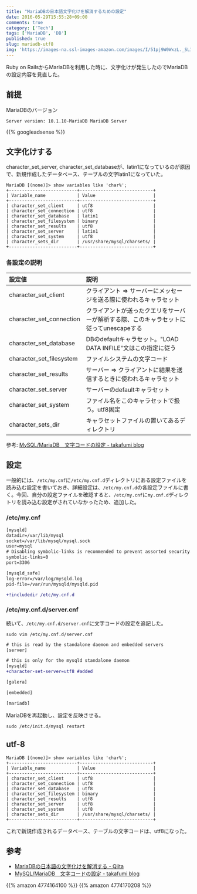```yaml
---
title: "MariaDBの日本語文字化けを解消するための設定"
date: 2016-05-29T15:55:28+09:00
comments: true
category: ['Tech']
tags: ['MariaDB', 'DB']
published: true
slug: mariadb-utf8
img: 'https://images-na.ssl-images-amazon.com/images/I/51pj9W0WxzL._SL160_.jpg'
---
```


Ruby on RailsからMariaDBを利用した時に、文字化けが発生したのでMariaDBの設定内容を見直した。


## 前提

MariaDBのバージョン

```
Server version: 10.1.10-MariaDB MariaDB Server
```

{{% googleadsense %}}

## 文字化けする

character_set_server, character_set_databaseが、latin1になっているのが原因で、新規作成したデータベース、テーブルの文字latin1になっていた。


```
MariaDB [(none)]> show variables like 'char%';
+--------------------------+----------------------------+
| Variable_name            | Value                      |
+--------------------------+----------------------------+
| character_set_client     | utf8                       |
| character_set_connection | utf8                       |
| character_set_database   | latin1                     |
| character_set_filesystem | binary                     |
| character_set_results    | utf8                       |
| character_set_server     | latin1                     |
| character_set_system     | utf8                       |
| character_sets_dir       | /usr/share/mysql/charsets/ |
+--------------------------+----------------------------+
```

### 各設定の説明

|設定値                    |	説明               |
|:------------------------|:------------------------------------------------------------------------|
|character_set_client	    |クライアント => サーバーにメッセージを送る際に使われるキャラセット                 |
|character_set_connection	|クライアントが送ったクエリをサーバーが解析する際、このキャラセットに従ってunescapeする|
|character_set_database	  |DBのdefaultキャラセット。"LOAD DATA INFILE"文はこの指定に従う|
|character_set_filesystem	|ファイルシステムの文字コード|
|character_set_results	  |サーバー => クライアントに結果を送信するときに使われるキャラセット|
|character_set_server	    |サーバーのdefaultキャラセット|
|character_set_system	    |ファイル名をこのキャラセットで扱う。utf8固定|
|character_sets_dir	      |キャラセットファイルの置いてあるディレクトリ|


参考: [MySQL/MariaDB　文字コードの設定 - takafumi blog](http://takafumi-s.hatenablog.com/entry/2015/04/03/010720)


## 設定

一般的には、`/etc/my.cnf`に`/etc/my.cnf.d`ディレクトリにある設定ファイルを読み込む設定を書いておき、詳細設定は、`/etc/my.cnf.d`の各設定ファイルに書く。今回、自分の設定ファイルを確認すると、`/etc/my.cnf`に`my.cnf.d`ディレクトリを読み込む設定がされていなかったため、追加した。

### /etc/my.cnf

```diff
[mysqld]
datadir=/var/lib/mysql
socket=/var/lib/mysql/mysql.sock
user=mysql
# Disabling symbolic-links is recommended to prevent assorted security risks
symbolic-links=0
port=3306

[mysqld_safe]
log-error=/var/log/mysqld.log
pid-file=/var/run/mysqld/mysqld.pid

+!includedir /etc/my.cnf.d
```

### /etc/my.cnf.d/server.cnf

続いて、`/etc/my.cnf.d/server.cnf`に文字コードの設定を追記した。

```
sudo vim /etc/my.cnf.d/server.cnf
```

```diff
# this is read by the standalone daemon and embedded servers
[server]

# this is only for the mysqld standalone daemon
[mysqld]
+character-set-server=utf8 #added

[galera]

[embedded]

[mariadb]
```


MariaDBを再起動し、設定を反映させる。
```
sudo /etc/init.d/mysql restart
```


## utf-8

```
MariaDB [(none)]> show variables like 'char%';
+--------------------------+----------------------------+
| Variable_name            | Value                      |
+--------------------------+----------------------------+
| character_set_client     | utf8                       |
| character_set_connection | utf8                       |
| character_set_database   | utf8                       |
| character_set_filesystem | binary                     |
| character_set_results    | utf8                       |
| character_set_server     | utf8                       |
| character_set_system     | utf8                       |
| character_sets_dir       | /usr/share/mysql/charsets/ |
+--------------------------+----------------------------+
```

これで新規作成されるデータベース、テーブルの文字コードは、utf8になった。


## 参考

- [MariaDBの日本語の文字化けを解消する - Qiita](http://qiita.com/aiiro/items/1c160f5cb70c0850e8ce)
- [MySQL/MariaDB　文字コードの設定 - takafumi blog](http://takafumi-s.hatenablog.com/entry/2015/04/03/010720)


{{% amazon 4774164100 %}}
{{% amazon 4774170208 %}}